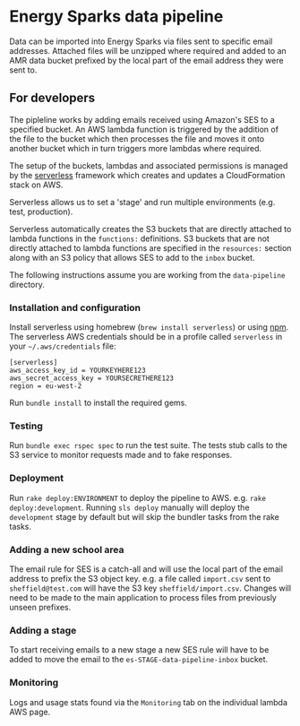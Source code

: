 # Energy Sparks data pipeline

Data can be imported into Energy Sparks via files sent to specific email
addresses. Attached files will be unzipped where required and added to
an AMR data bucket prefixed by the local part of the email address they
were sent to.

## For developers

The pipleline works by adding emails received using Amazon's SES to a
specified bucket. An AWS lambda function is triggered by the addition of
the file to the bucket which then processes the file and moves it onto
another bucket which in turn triggers more lambdas where required.

The setup of the buckets, lambdas and associated permissions is managed
by the [serverless](https://serverless.com/) framework which creates and
updates a CloudFormation stack on AWS.

Serverless allows us to set a 'stage' and run multiple environments
(e.g. test, production).

Serverless automatically creates the S3 buckets that are directly attached to lambda
functions in the `functions:` definitions. S3 buckets that are not
directly attached to lambda functions are specified in the `resources:`
section along with an S3 policy that allows SES to add to the `inbox` bucket.


The following instructions assume you are working from the
`data-pipeline` directory.

### Installation and configuration

Install serverless using homebrew (`brew install serverless`) or using
[npm](https://serverless.com/framework/docs/getting-started/). The
serverless AWS credentials should be in a profile called `serverless` in
your `~/.aws/credentials` file:

```
[serverless]
aws_access_key_id = YOURKEYHERE123
aws_secret_access_key = YOURSECRETHERE123
region = eu-west-2
```

Run `bundle install` to install the required gems.

### Testing

Run `bundle exec rspec spec` to run the test suite. The tests stub calls
to the S3 service to monitor requests made and to fake responses.

### Deployment

Run `rake deploy:ENVIRONMENT` to deploy the pipeline to AWS. e.g. `rake
deploy:development`. Running `sls deploy` manually will deploy the
`development` stage by default but will skip the bundler tasks from the
rake tasks.

### Adding a new school area

The email rule for SES is a catch-all and will use the local part of the
email address to prefix the S3 object key. e.g. a file called
`import.csv` sent to `sheffield@test.com` will have the S3 key
`sheffield/import.csv`. Changes will need to be made to the main
application to process files from previously unseen prefixes.

### Adding a stage
To start receiving emails to a new stage a new SES rule will have to be
added to move the email to the `es-STAGE-data-pipeline-inbox` bucket.


### Monitoring

Logs and usage stats found via the `Monitoring` tab on the individual
lambda AWS page.
